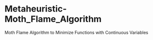 # Metaheuristic-Moth_Flame_Algorithm
Moth Flame Algorithm to Minimize Functions with Continuous Variables
